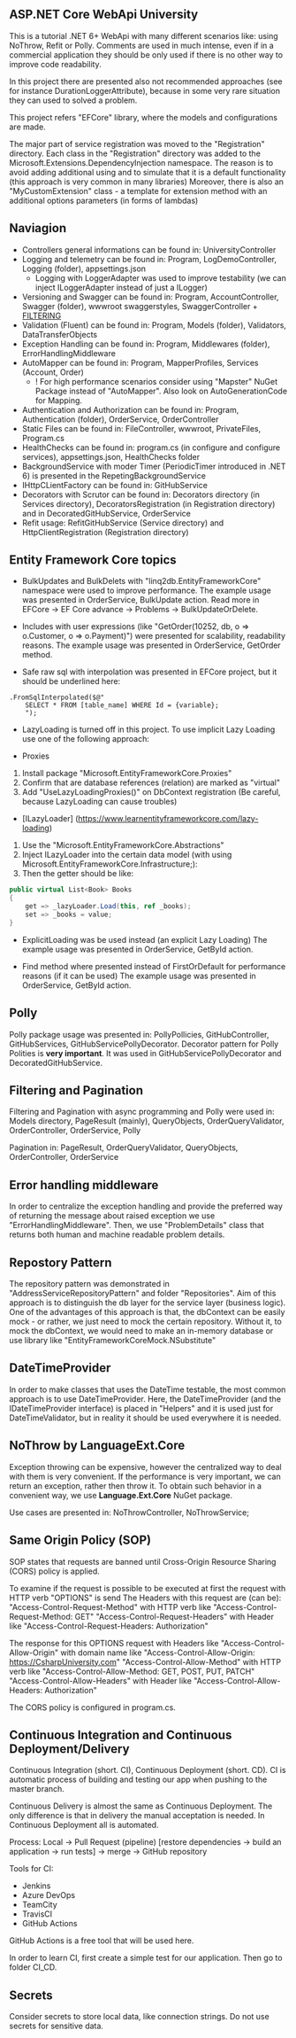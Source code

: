 ﻿## ASP.NET Core WebApi University

This is a tutorial .NET 6+ WebApi with many different scenarios like: using NoThrow, Refit or Polly.
Comments are used in much intense, even if in a commercial application they should be only used if there is no other way to improve code readability.

In this project there are presented also not recommended approaches (see for instance DurationLoggerAttribute), because in some very rare situation they can used to solved a problem.

This project refers "EFCore" library, where the models and configurations are made.

The major part of service registration was moved to the "Registration" directory. 
Each class in the "Registration" directory was added to the Microsoft.Extensions.DependencyInjection namespace.
The reason is to avoid adding additional using and to simulate that it is a default functionality (this approach is very common in many libraries)
Moreover, there is also an "MyCustomExtension" class - a template for extension method with an additional options parameters (in forms of lambdas)

## Naviagion

- Controllers general informations can be found in: UniversityController
- Logging and telemetry can be found in: Program, LogDemoController, Logging (folder), appsettings.json
	- Logging with LoggerAdapter was used to improve testability (we can inject ILoggerAdapter instead of just a ILogger)
- Versioning and Swagger can be found in: Program, AccountController, Swagger (folder), wwwroot swaggerstyles, SwaggerController + [FILTERING](https://github.com/mattfrear/Swashbuckle.AspNetCore.Filters)
- Validation (Fluent) can be found in: Program, Models (folder), Validators, DataTransferObjects
- Exception Handling can be found in: Program, Middlewares (folder), ErrorHandlingMiddleware
- AutoMapper can be found in: Program, MapperProfiles, Services (Account, Order) 
	- ! For high performance scenarios consider using "Mapster" NuGet Package instead of "AutoMapper". Also look on AutoGenerationCode for Mapping.
- Authentication and Authorization can be found in: Program, Authentication (folder), OrderService, OrderController
- Static Files can be found in: FileController, wwwroot, PrivateFiles, Program.cs
- HealthChecks can be found in: program.cs (in configure and configure services), appsettings.json, HealthChecks folder
- BackgroundService with moder Timer (PeriodicTimer introduced in .NET 6) is presented in the RepetingBackgroundService
- IHttpCLientFactory can be found in: GitHubService
- Decorators with Scrutor can be found in: Decorators directory (in Services directory), DecoratorsRegistration (in Registration directory) and in DecoratedGitHubService, OrderService
- Refit usage: RefitGitHubService (Service directory) and HttpClientRegistration (Registration directory)

## Entity Framework Core topics

- BulkUpdates and BulkDelets with "linq2db.EntityFrameworkCore" namespace were used to improve performance.
The example usage was presented in OrderService, BulkUpdate action.
Read more in EFCore -> EF Core advance -> Problems -> BulkUpdateOrDelete.

- Includes with user expressions (like "GetOrder(10252, db, o => o.Customer, o => o.Payment)") were presented for scalability, readability reasons.
The example usage was presented in OrderService, GetOrder method. 

- Safe raw sql with interpolation was presented in EFCore project, but it should be underlined here:
```
.FromSqlInterpolated($@"
    SELECT * FROM [table_name] WHERE Id = {variable};
    ");
```

- LazyLoading is turned off in this project. To use implicit Lazy Loading use one of the following approach:
* Proxies
1) Install package "Microsoft.EntityFrameworkCore.Proxies"
2) Confirm that are database references (relation) are marked as "virtual"
3) Add "UseLazyLoadingProxies()" on DbContext registration (Be careful, because LazyLoading can cause troubles)

* [ILazyLoader] (https://www.learnentityframeworkcore.com/lazy-loading)
1) Use the "Microsoft.EntityFrameworkCore.Abstractions"
2) Inject ILazyLoader into the certain data model (with using Microsoft.EntityFrameworkCore.Infrastructure;):
3) Then the getter should be like:
```csharp
public virtual List<Book> Books
{
    get => _lazyLoader.Load(this, ref _books);
    set => _books = value;
}
```

- ExplicitLoading was be used instead (an explicit Lazy Loading) 
The example usage was presented in OrderService, GetById action. 

- Find method where presented instead of FirstOrDefault for performance reasons (if it can be used)
The example usage was presented in OrderService, GetById action.

## Polly

Polly package usage was presented in: PollyPollicies, GitHubController, GitHubServices, GitHubServicePollyDecorator.
Decorator pattern for Polly Polities is **very important**. It was used in GitHubServicePollyDecorator and DecoratedGitHubService.

## Filtering and Pagination

Filtering and Pagination with async programming and Polly were used in: Models directory, PageResult (mainly), QueryObjects, OrderQueryValidator, OrderController, OrderService, Polly

Pagination in: PageResult, OrderQueryValidator, QueryObjects, OrderController, OrderService

## Error handling middleware 

In order to centralize the exception handling and provide the preferred way of returning the message about raised exception we use "ErrorHandlingMiddleware".
Then, we use "ProblemDetails" class that returns both human and machine readable problem details.

## Repostory Pattern

The repository pattern was demonstrated in "AddressServiceRepositoryPattern" and folder "Repositories". 
Aim of this approach is to distinguish the db layer for the service layer (business logic). 
One of the advantages of this approach is that, the dbContext can be easily mock - or rather, we just need to mock the certain repository.
Without it, to mock the dbContext, we would need to make an in-memory database or use library like "EntityFrameworkCoreMock.NSubstitute"

## DateTimeProvider

In order to make classes that uses the DateTime testable, the most common approach is to use DateTimeProvider.
Here, the DateTimeProvider (and the IDateTimeProvider interface) is placed in "Helpers" and it is used just for DateTimeValidator, but in reality it should be used everywhere it is needed.

## NoThrow by LanguageExt.Core

Exception throwing can be expensive, however the centralized way to deal with them is very convenient. 
If the performance is very important, we can return an exception, rather then throw it. To obtain such behavior in a convenient way, we use
**Language.Ext.Core** NuGet package. 

Use cases are presented in: NoThrowController, NoThrowService;

## Same Origin Policy (SOP)

SOP states that requests are banned until Cross-Origin Resource Sharing (CORS) policy is applied.

To examine if the request is possible to be executed at first the request with HTTP verb "OPTIONS" is send
The Headers with this request are (can be):
"Access-Control-Request-Method" with HTTP verb like "Access-Control-Request-Method: GET"
"Access-Control-Request-Headers" with Header like "Access-Control-Request-Headers: Authorization"

The response for this OPTIONS request with Headers like
"Access-Control-Allow-Origin" with domain name like "Access-Control-Allow-Origin: https://CsharpUniversity.com"
"Access-Control-Allow-Method" with HTTP verb like "Access-Control-Allow-Method: GET, POST, PUT, PATCH"
"Access-Control-Allow-Headers" with Header like "Access-Control-Allow-Headers: Authorization"

The CORS policy is configured in program.cs.

## Continuous Integration and Continuous Deployment/Delivery 

Continuous Integration (short. CI), Continuous Deployment (short. CD). 
CI is automatic process of building and testing our app when pushing to the master branch.

Continuous Delivery is almost the same as Continuous Deployment. The only difference is that in delivery the manual acceptation is needed.
In Continuous Deployment all is automated.

Process:
Local -> Pull Request (pipeline) [restore dependencies -> build an application -> run tests] -> merge -> GitHub repository

Tools for CI: 
- Jenkins 
- Azure DevOps 
- TeamCity
- TravisCI
- GitHub Actions

GitHub Actions is a free tool that will be used here.

In order to learn CI, first create a simple test for our application. Then go to folder CI_CD.

## Secrets

Consider secrets to store local data, like connection strings. Do not use secrets for sensitive data.
